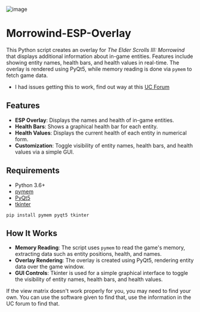 ![image](https://github.com/user-attachments/assets/efdf3bfb-e963-404a-a286-cab9c18b31b3)




# Morrowind-ESP-Overlay
This Python script creates an overlay for *The Elder Scrolls III: Morrowind* that displays additional information about in-game entities. Features include showing entity names, health bars, and health values in real-time. The overlay is rendered using PyQt5, while memory reading is done via `pymem` to fetch game data.

- I had issues getting this to work, find out way at this [UC Forum](https://www.unknowncheats.me/forum/other-single-player-games/679656-python-morrowind-npc-esp.html)

## Features

- **ESP Overlay**: Displays the names and health of in-game entities.
- **Health Bars**: Shows a graphical health bar for each entity.
- **Health Values**: Displays the current health of each entity in numerical form.
- **Customization**: Toggle visibility of entity names, health bars, and health values via a simple GUI.
  
## Requirements

- Python 3.6+
- [pymem](https://github.com/souhailk/pymem)
- [PyQt5](https://riverbankcomputing.com/software/pyqt/intro)
- [tkinter](https://wiki.python.org/moin/TkInter)


```
pip install pymem pyqt5 tkinter
```

## How It Works

- **Memory Reading**: The script uses `pymem` to read the game's memory, extracting data such as entity positions, health, and names.
- **Overlay Rendering**: The overlay is created using PyQt5, rendering entity data over the game window.
- **GUI Controls**: Tkinter is used for a simple graphical interface to toggle the visibility of entity names, health bars, and health values.

If the view matrix doesn't work properly for you, you may need to find your own. You can use the software given to find that, use the information in the UC forum to find that.
